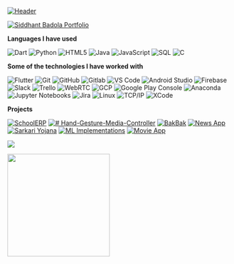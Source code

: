 

[![Header](https://media.giphy.com/media/debCoZ6a5aFuSHY1S5/giphy.gif)](https://www.linkedin.com/in/sbadola5/)

[![Siddhant Badola Portfolio](https://img.shields.io/badge/-CHECK%20MY%20PORTFOLIO-000000?style=for-the-badge&logo=react&logoColor=white)](https://sidhunt.github.io/online-resume/)

**Languages I have used**

![Dart](https://img.shields.io/badge/-Dart-000000?style=flat&logo=Dart&logoColor=blue)
![Python](https://img.shields.io/badge/-Python-000000?style=flat&logo=python)
![HTML5](https://img.shields.io/badge/-HTML5-000000?style=flat&logo=HTML5)
![Java](https://img.shields.io/badge/-Java-000000?style=flat&logo=Java&logoColor=007396)
![JavaScript](https://img.shields.io/badge/-JavaScript-000000?style=flat&logo=javascript)
![SQL](https://img.shields.io/badge/-SQL-000000?style=flat&logo=MySQL)
![C](https://img.shields.io/badge/-C-000000?style=flat&logo=C)

**Some of the technologies I have worked with**

![Flutter](https://img.shields.io/badge/-Flutter-000000?style=flat&logo=Flutter&logoColor=02569B)
![Git](https://img.shields.io/badge/-Git-000000?style=flat&logo=git&logoColor=F05032)
![GitHub](https://img.shields.io/badge/-GitHub-000000?style=flat&logo=github&logoColor=FFFFFF)
![Gitlab](https://img.shields.io/badge/-Gitlab-000000?style=flat&logo=Gitlab)
![VS Code](https://img.shields.io/badge/-VS%20Code-000000?style=flat&logo=visual-studio-code&logoColor=blue)
![Android Studio](https://img.shields.io/badge/-Android%20Studio-000000?style=flat&logo=android-studio)
![Firebase](https://img.shields.io/badge/-Firebase-000000?style=flat&logo=Firebase)
![Slack](https://img.shields.io/badge/-Slack-000000?style=flat&logo=Slack)
![Trello](https://img.shields.io/badge/-Trello-000000?style=flat&logo=Trello)
![WebRTC](https://img.shields.io/badge/-WebRTC-000000?style=flat&logo=webrtc)
![GCP](https://img.shields.io/badge/-GCP-000000?style=flat&logo=google-cloud)
![Google Play Console](https://img.shields.io/badge/-Google%20Play%20Console-000000?style=flat&logo=google-play)
![Anaconda](https://img.shields.io/badge/-Anaconda-000000?style=flat&logo=anaconda)
![Jupyter Notebooks](https://img.shields.io/badge/-Jupyter%20Notebooks-000000?style=flat&logo=jupyter)
![Jira](https://img.shields.io/badge/-Jira-000000?style=flat&logo=jira-software&logoColor=white&logoColor=0052CC)
![Linux](https://img.shields.io/badge/-Linux-000000?style=flat&logo=linux&logoColor=FCC624)
![TCP/IP](https://img.shields.io/badge/-TCP/IP-000000?style=flat&logo=cisco&logoColor=white)
![XCode](https://img.shields.io/badge/-XCode-000000?style=flat&logo=XCode&logoColor=1575F9)<!-- wi*quL3fcV -->

**Projects**

[![SchoolERP](https://img.shields.io/badge/-🏫SchoolERP-000000?style=flat)](https://github.com/sidhunt/SchoolERP-showcase)
[![# Hand-Gesture-Media-Controller](https://img.shields.io/badge/-🖐Hand%20Gesture%20Media%20Controller-000000?style=flat)](https://github.com/sidhunt/Hand-Gesture-Media-Controller)
[![BakBak](https://img.shields.io/badge/-👾BakBak-000000?style=flat)](https://github.com/sidhunt/bak-bak)
[![News App](https://img.shields.io/badge/-🌎News%20App-000000?style=flat)](https://github.com/sidhunt/News-App-Showcase)
[![Sarkari Yojana](https://img.shields.io/badge/-📰Indian%20Government%20Schemes%20App-000000?style=flat)](https://github.com/sidhunt/SarkariYojanaDemo)
[![ML Implementations](https://img.shields.io/badge/-🤖ML%20Implementations-000000?style=flat)](https://github.com/sidhunt/ML-implementations)
[![Movie App](https://img.shields.io/badge/%F0%9F%8D%BF-Movie%20App-%20black?style=flat)](https://github.com/sidhunt/Movie-Design-App)


<p float="left">
<!--   <img loading="lazy" src="https://github.com/sidhunt/SchoolERP-showcase/raw/main/Parent.gif" width="125" height="250">
<img loading="lazy" src="https://github.com/sidhunt/SchoolERP-showcase/raw/main/Students.gif" width="125" height="250">
<img loading="lazy" src="https://github.com/sidhunt/Hand-Gesture-Media-Controller/raw/main/demo.gif" width="125" height="250">
<img loading="lazy" src="https://github.com/sidhunt/bak-bak/raw/main/bakbak.gif" width="125" height="250">
<img loading="lazy" src="https://github.com/sidhunt/News-App-Showcase/raw/main/feed2.gif" width="125" height="250">
<img loading="lazy" src="https://github.com/sidhunt/SarkariYojanaDemo/raw/main/yojna.gif" width="125" height="250"/>
<img loading="lazy" src="https://github.com/sidhunt/SarkariYojanaDemo/raw/main/yojna2.gif" width="125" height="250"/>
<img loading="lazy" src="https://github.com/sidhunt/Movie-Design-App/raw/main/g1.gif" width="125" height="250"> -->
<img loading="lazy" src="https://github.com/sidhunt/gifs-repo/raw/main/final_629e2584f454b400663e54cc_679159.gif">  
</p>
<!-- <img align="" height='130px' src="https://github-readme-stats.vercel.app/api?username=sidhunt&include_all_commits=true&count_private=true&hide=prs&hide_title=true&show_icons=true&include_all_commits=true&line_height=21&bg_color=0,EC6C6C,FFD479,FFFC79,73FA79&theme=graywhite" /> -->

<img align="" height='230px' src="https://github-readme-stats.vercel.app/api/top-langs/?username=sidhunt&hide=Jupyter%20Notebook&langs_count=10&layout=compact&theme=cobalt" />
